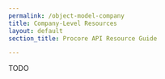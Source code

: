 ```yaml
---
permalink: /object-model-company
title: Company-Level Resources
layout: default
section_title: Procore API Resource Guide

---
```


TODO